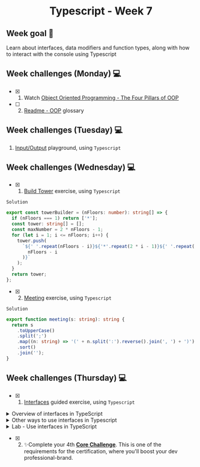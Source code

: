 <h1 align="center">Typescript - Week 7</h1>

## Week goal 🏁

<p>Learn about interfaces, data modifiers and function types, along with how to interact with the console using Typescript</p>

## Week challenges (Monday) 💻


- [x] 1. Watch [Object Oriented Programming - The Four Pillars of OOP](https://www.youtube.com/watch?v=1ONhXmQuWP8)
- [ ] 2. [Readme - OOP](https://github.com/JoseMiguel22/core-code-from-scratch-readme/blob/main/TASKS/OOP%20glossary.md) glossary

## Week challenges (Tuesday) 💻

1. [Input/Output](./exercises/e00/desc) playground, using `Typescript`

<!--

2. [Movies](./exercises/e03/desc) exercise, using `Typescript`
-->

## Week challenges (Wednesday) 💻

- [x] 1. [Build Tower](./exercises/e04/desc) exercise, using `Typescript`

`Solution`
```typescript
export const towerBuilder = (nFloors: number): string[] => {
  if (nFloors === 1) return ['*'];
  const tower: string[] = [];
  const maxNumber = 2 * nFloors - 1;
  for (let i = 1; i <= nFloors; i++) {
    tower.push(
      `${' '.repeat(nFloors - i)}${'*'.repeat(2 * i - 1)}${' '.repeat(
        nFloors - i
      )}`
    );
  }
  return tower;
};
```
- [x] 2. [Meeting](./exercises/e05/desc) exercise, using `Typescript`

`Solution`
```typescript
export function meeting(s: string): string {
  return s
    .toUpperCase()
    .split(';')
    .map((n: string) => '(' + n.split(':').reverse().join(', ') + ')')
    .sort()
    .join('');
}
```
## Week challenges (Thursday) 💻

- [x] 1. [Interfaces](https://docs.microsoft.com/en-us/learn/modules/typescript-implement-interfaces/) guided exercise, using `Typescript`

<details>
<summary>Overview of interfaces in TypeScript</summary>

`What is an interface`

interfaces can be used to describe an object, by naming and parameterizing the object's types, and to compose existing named object types into new ones.

Interfaces have no run-time representation; they are purely a compile-time construct. Interfaces are particularly useful for documenting and validating the required shape of properties, objects passed as parameters, and objects returned from functions.


`Reasons for using an interface in TypeScript`

- Make abbreviated names for the various common usages. You can still benefit from Intellisense and type checking even with a basic interface like the one described in the previous example.

- Because each object that implements the interface operates under the same type definitions, it encourages consistency among a group of objects. This could be helpful if you're working with a team of developers and want to ensure that the right values are applied to the properties, builders, or functions. As an illustration, objects that implement a network must implement all of the network's necessary components. The TypeScript compiler will then throw an error if all of the necessary parameters of the right type are not passed.

- Clarifying the function parameters and devolve types while describing the existing JavaScript API. When working with JavaScript libraries like jQuery, this is quite helpful. Without having to go back and read the documentation, an interface may provide you a clear understanding of what to expect from a function and what it will return.

`How is an interface different from a type alias?`

Type aliases can act like interfaces; however, there are some subtle differences. The key distinction is that a type alias cannot be reopened to add new properties whereas an interface is always extendable. Also, you can only describe a union or tuple using a type alias.
</details>

<details>
<summary>Other ways to use interfaces in Typescript</summary>

`Create indexable types`

Indexable types have an index signature that describes the type you can use to index into the object, along with the corresponding return types when indexing.


`Describe a JavaScript API using an interface`

We can use an interface to describe existing JavaScript APIs and clarify function parameters and return types. The interface provides you with a clear understanding of what an API is expecting and what it will return.
</details>

<details>
<summary>Lab - Use interfaces in TypeScript</summary>

```typescript
/* Module 3: Implement interfaces in TypeScript
   Lab Start  */
```

```typescript
/*  EXERCISE 1
    TODO: Declare the Loan interface. */
interface Loan {
    principal: number,
    interestRate: number
}

/*  TODO: Declare the ConventionalLoan interface. */

interface ConventionalLoan extends Loan {
    months: number
}
```
```typescript
/*Exercise 2 - Implement the interfaces */

/*  TODO: Update the calculateInterestOnlyLoanPayment function. */

function calculateInterestOnlyLoanPayment(loanTerms : Loan): string {
    // Calculates the monthly payment of an interest only loan
    let interest = loanTerms.interestRate / 1200; // Calculates the Monthly Interest Rate of the loan
    let payment;
    payment = loanTerms.principal * interest;
    return 'The interest only loan payment is ' + payment.toFixed(2);
}

/*  TODO: Update the calculateConventionalLoanPayment function. */

function calculateConventionalLoanPayment(loanTerms: ConventionalLoan): string {
    // Calculates the monthly payment of a conventional loan
    let interest: number = loanTerms.interestRate / 1200; // Calculates the Monthly Interest Rate of the loan
    let payment: number;
    payment = loanTerms.principal * interest / (1 - (Math.pow(1 / (1 + interest), loanTerms.months)));
    return 'The conventional loan payment is ' + payment.toFixed(2);
}

let interestOnlyPayment = calculateInterestOnlyLoanPayment({principal: 30000, interestRate: 5});
let conventionalPayment = calculateConventionalLoanPayment({principal: 30000, interestRate: 5, months: 180});

console.log(interestOnlyPayment);     //* Returns "The interest only loan payment is 125.00" 
console.log(conventionalPayment);     //* Returns "The conventional loan payment is 237.24" 
```
</details>


- [x] 2. ✨Complete your 4th [**Core Challenge**](https://corecode.notion.site/Earn-your-SCRUM-certificate-8d9d0d40abaa4ee18c77c5a2cc1929b8). This is one of the requirements for the certification, where you'll boost your dev professional-brand.

